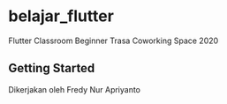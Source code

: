 # belajar_flutter

Flutter Classroom Beginner Trasa Coworking Space 2020

## Getting Started

Dikerjakan oleh Fredy Nur Apriyanto
